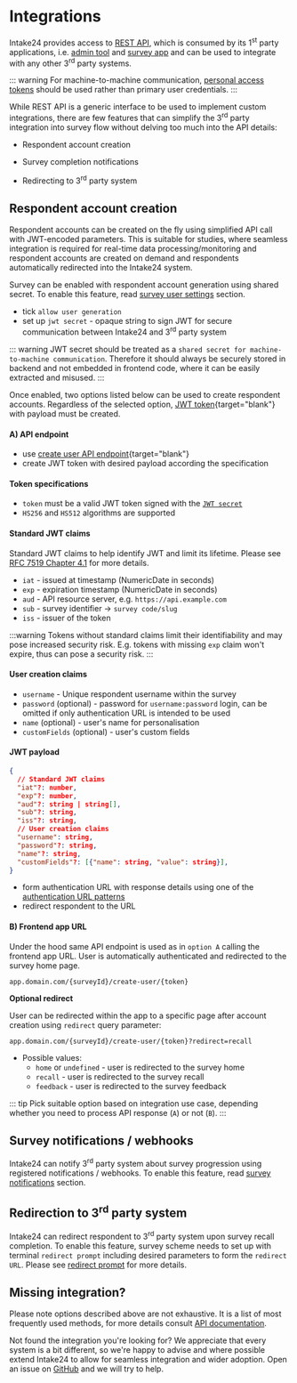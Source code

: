 # Integrations

Intake24 provides access to [REST API](/api/), which is consumed by its 1<sup>st</sup> party applications, i.e. [admin tool](/admin/) and [survey app](/survey/) and can be used to integrate with any other 3<sup>rd</sup> party systems.

::: warning
For machine-to-machine communication, [personal access tokens](/admin/user/personal-access-tokens) should be used rather than primary user credentials.
:::

While REST API is a generic interface to be used to implement custom integrations, there are few features that can simplify the 3<sup>rd</sup> party integration into survey flow without delving too much into the API details:

- Respondent account creation

- Survey completion notifications

- Redirecting to 3<sup>rd</sup> party system

## Respondent account creation

Respondent accounts can be created on the fly using simplified API call with JWT-encoded parameters. This is suitable for studies, where seamless integration is required for real-time data processing/monitoring and respondent accounts are created on demand and respondents automatically redirected into the Intake24 system.

Survey can be enabled with respondent account generation using shared secret. To enable this feature, read [survey user settings](/admin/surveys/#users-settings) section.

- tick `allow user generation`
- set up `jwt secret` - opaque string to sign JWT for secure communication between Intake24 and 3<sup>rd</sup> party system

::: warning
JWT secret should be treated as a `shared secret for machine-to-machine communication`. Therefore it should always be securely stored in backend and not embedded in frontend code, where it can be easily extracted and misused.
:::

Once enabled, two options listed below can be used to create respondent accounts. Regardless of the selected option, [JWT token](/open-api.html#tag/survey/POST/surveys/{slug}/create-user){target="blank"} with payload must be created.

#### A) API endpoint

- use [create user API endpoint](/open-api.html#tag/survey/POST/surveys/{slug}/create-user){target="blank"}
- create JWT token with desired payload according the specification

#### Token specifications

- `token` must be a valid JWT token signed with the [`JWT secret`](/admin/surveys/#users-settings)
- `HS256` and `HS512` algorithms are supported

#### Standard JWT claims

Standard JWT claims to help identify JWT and limit its lifetime. Please see [RFC 7519 Chapter 4.1](https://datatracker.ietf.org/doc/html/rfc7519#section-4.1) for more details.

- `iat` - issued at timestamp (NumericDate in seconds)
- `exp` - expiration timestamp (NumericDate in seconds)
- `aud` - API resource server, e.g. `https://api.example.com`
- `sub` - survey identifier -> `survey code/slug`
- `iss` - issuer of the token

:::warning
Tokens without standard claims limit their identifiability and may pose increased security risk. E.g. tokens with missing `exp` claim won't expire, thus can pose a security risk.
:::

#### User creation claims

- `username` - Unique respondent username within the survey
- `password` (optional) - password for `username:password` login, can be omitted if only authentication URL is intended to be used
- `name` (optional) - user's name for personalisation
- `customFields` (optional) - user's custom fields

#### JWT payload

```json
{
  // Standard JWT claims
  "iat"?: number,
  "exp"?: number,
  "aud"?: string | string[],
  "sub"?: string,
  "iss"?: string,
  // User creation claims
  "username": string,
  "password"?: string,
  "name"?: string,
  "customFields"?: [{"name": string, "value": string}],
}
```

- form authentication URL with response details using one of the [authentication URL patterns](/admin/surveys/#authentication-urls)
- redirect respondent to the URL

#### B) Frontend app URL

Under the hood same API endpoint is used as in `option A` calling the frontend app URL. User is automatically authenticated and redirected to the survey home page.

```http
app.domain.com/{surveyId}/create-user/{token}
```

**Optional redirect**

User can be redirected within the app to a specific page after account creation using `redirect` query parameter:

```http
app.domain.com/{surveyId}/create-user/{token}?redirect=recall
```

- Possible values:
  - `home` or `undefined` - user is redirected to the survey home
  - `recall` - user is redirected to the survey recall
  - `feedback` - user is redirected to the survey feedback

::: tip
Pick suitable option based on integration use case, depending whether you need to process API response (`A`) or not (`B`).
:::

## Survey notifications / webhooks

Intake24 can notify 3<sup>rd</sup> party system about survey progression using registered notifications / webhooks. To enable this feature, read [survey notifications](/admin/surveys/#notifications) section.

## Redirection to 3<sup>rd</sup> party system

Intake24 can redirect respondent to 3<sup>rd</sup> party system upon survey recall completion. To enable this feature, survey scheme needs to set up with terminal `redirect prompt` including desired parameters to form the `redirect URL`. Please see [redirect prompt](/admin/surveys/prompt-types#redirect-prompt) for more details.

## Missing integration?

Please note options described above are not exhaustive. It is a list of most frequently used methods, for more details consult [API documentation](/api/).

Not found the integration you're looking for? We appreciate that every system is a bit different, so we're happy to advise and where possible extend Intake24 to allow for seamless integration and wider adoption. Open an issue on [GitHub](https://github.com/intake24/intake24/issues) and we will try to help.
